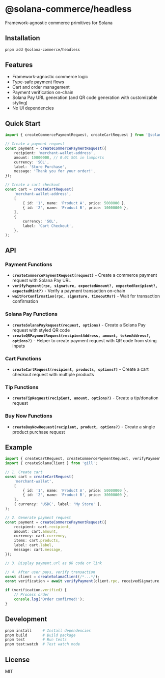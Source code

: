 # @solana-commerce/headless

Framework-agnostic commerce primitives for Solana

<!-- TODO: Add npm version badge when published -->

## Installation

```bash
pnpm add @solana-commerce/headless
```

## Features

- Framework-agnostic commerce logic
- Type-safe payment flows
- Cart and order management
- Payment verification on-chain
- Solana Pay URL generation (and QR code generation with customizable styling)
- No UI dependencies

## Quick Start

```typescript
import { createCommercePaymentRequest, createCartRequest } from '@solana-commerce/headless';

// Create a payment request
const payment = createCommercePaymentRequest({
    recipient: 'merchant-wallet-address',
    amount: 10000000, // 0.01 SOL in lamports
    currency: 'SOL',
    label: 'Store Purchase',
    message: 'Thank you for your order!',
});

// Create a cart checkout
const cart = createCartRequest(
    'merchant-wallet-address',
    [
        { id: '1', name: 'Product A', price: 5000000 },
        { id: '2', name: 'Product B', price: 10000000 },
    ],
    {
        currency: 'SOL',
        label: 'Cart Checkout',
    },
);
```

## API

### Payment Functions

- **`createCommercePaymentRequest(request)`** - Create a commerce payment request with Solana Pay URL
- **`verifyPayment(rpc, signature, expectedAmount?, expectedRecipient?, expectedMint?)`** - Verify a payment transaction on-chain
- **`waitForConfirmation(rpc, signature, timeoutMs?)`** - Wait for transaction confirmation

### Solana Pay Functions

- **`createSolanaPayRequest(request, options)`** - Create a Solana Pay request with styled QR code
- **`createQRPaymentRequest(recipientAddress, amount, tokenAddress?, options?)`** - Helper to create payment request with QR code from string inputs

### Cart Functions

- **`createCartRequest(recipient, products, options?)`** - Create a cart checkout request with multiple products

### Tip Functions

- **`createTipRequest(recipient, amount, options?)`** - Create a tip/donation request

### Buy Now Functions

- **`createBuyNowRequest(recipient, product, options?)`** - Create a single product purchase request

## Example

```typescript
import { createCartRequest, createCommercePaymentRequest, verifyPayment } from '@solana-commerce/headless';
import { createSolanaClient } from 'gill';

// 1. Create cart
const cart = createCartRequest(
    'merchant-wallet',
    [
        { id: '1', name: 'Product A', price: 50000000 },
        { id: '2', name: 'Product B', price: 30000000 },
    ],
    { currency: 'USDC', label: 'My Store' },
);

// 2. Generate payment request
const payment = createCommercePaymentRequest({
    recipient: cart.recipient,
    amount: cart.amount,
    currency: cart.currency,
    items: cart.products,
    label: cart.label,
    message: cart.message,
});

// 3. Display payment.url as QR code or link

// 4. After user pays, verify transaction
const client = createSolanaClient(/*...*/);
const verification = await verifyPayment(client.rpc, receivedSignature, payment.amount, payment.recipient);

if (verification.verified) {
    // Process order
    console.log('Order confirmed!');
}
```

## Development

```bash
pnpm install     # Install dependencies
pnpm build       # Build package
pnpm test        # Run tests
pnpm test:watch  # Test watch mode
```

## License

MIT
